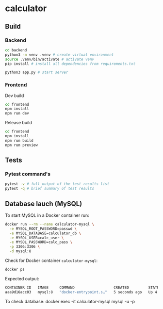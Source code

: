 # calculator

## Build

### Backend

```bash
cd backend
python3 -m venv .venv # create virtual environment
source .venv/bin/activate # activate venv
pip install # install all dependencies from requirements.txt

python3 app.py # start server
```

### Frontend

Dev build

```bash
cd frontend
npm install
npm run dev
```

Release build

```bash
cd frontend
npm install
npm run build
npm run preview
```

## Tests

### Pytest command's

```bash
pytest -v # full output of the test results list
pytest -q # brief summary of test results
```

## Database lauch (MySQL)

To start MySQL in a Docker container run:
```bash
docker run --rm --name calculator-mysql \
  -e MYSQL_ROOT_PASSWORD=passwd \
  -e MYSQL_DATABASE=calculator_db \
  -e MYSQL_USER=calc_user \
  -e MYSQL_PASSWORD=calc_pass \
  -p 3306:3306 \
  -d mysql:8
```

Check for Docker container `calculator-mysql`: 
```bash
docker ps
```
Expected output:
```bash
CONTAINER ID   IMAGE     COMMAND                  CREATED         STATUS         PORTS                                                    NAMES
aaa9d16acc03   mysql:8   "docker-entrypoint.s…"   5 seconds ago   Up 4 seconds   0.0.0.0:3306->3306/tcp, [::]:3306->3306/tcp, 33060/tcp   calculator-mysql
```

To check database:
docker exec -it calculator-mysql mysql -u <username> -p <password>